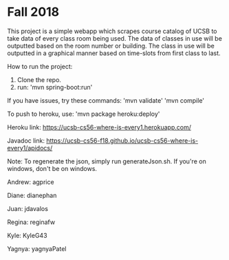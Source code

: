 # Fall 2018

This project is a simple webapp which scrapes course catalog of UCSB to take data of every class room being used. The data of classes in use will be outputted based on the room number or building. The class in use will be outputted in a graphical manner based on time-slots from first class to last.

How to run the project:
1) Clone the repo.
2) run: 'mvn spring-boot:run'

If you have issues, try these commands:
'mvn validate'
'mvn compile'

To push to heroku, use:
'mvn package heroku:deploy'

Heroku link:
https://ucsb-cs56-where-is-every1.herokuapp.com/

Javadoc link:
https://ucsb-cs56-f18.github.io/ucsb-cs56-where-is-every1/apidocs/

Note: 
To regenerate the json, simply run generateJson.sh. If you're on windows, don't be on windows.

Andrew: agprice

Diane: dianephan

Juan: jdavalos

Regina: reginafw

Kyle: KyleG43

Yagnya: yagnyaPatel


